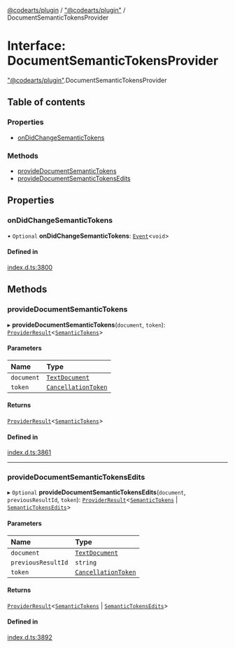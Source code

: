 [@codearts/plugin](../README.md) / ["@codearts/plugin"](../modules/_codearts_plugin_.md) / DocumentSemanticTokensProvider

# Interface: DocumentSemanticTokensProvider

["@codearts/plugin"](../modules/_codearts_plugin_.md).DocumentSemanticTokensProvider

## Table of contents

### Properties

- [onDidChangeSemanticTokens](codearts_plugin_.DocumentSemanticTokensProvider.md#ondidchangesemantictokens)

### Methods

- [provideDocumentSemanticTokens](codearts_plugin_.DocumentSemanticTokensProvider.md#providedocumentsemantictokens)
- [provideDocumentSemanticTokensEdits](codearts_plugin_.DocumentSemanticTokensProvider.md#providedocumentsemantictokensedits)

## Properties

### onDidChangeSemanticTokens

• `Optional` **onDidChangeSemanticTokens**: [`Event`](codearts_plugin_.Event.md)<`void`\>

#### Defined in

[index.d.ts:3800](https://github.com/huaweicloud/cloudide-plugin-api/blob/a4193a8/index.d.ts#L3800)

## Methods

### provideDocumentSemanticTokens

▸ **provideDocumentSemanticTokens**(`document`, `token`): [`ProviderResult`](../modules/_codearts_plugin_.md#providerresult)<[`SemanticTokens`](../classes/codearts_plugin_.SemanticTokens.md)\>

#### Parameters

| Name | Type |
| :------ | :------ |
| `document` | [`TextDocument`](codearts_plugin_.TextDocument.md) |
| `token` | [`CancellationToken`](codearts_plugin_.CancellationToken.md) |

#### Returns

[`ProviderResult`](../modules/_codearts_plugin_.md#providerresult)<[`SemanticTokens`](../classes/codearts_plugin_.SemanticTokens.md)\>

#### Defined in

[index.d.ts:3861](https://github.com/huaweicloud/cloudide-plugin-api/blob/a4193a8/index.d.ts#L3861)

___

### provideDocumentSemanticTokensEdits

▸ `Optional` **provideDocumentSemanticTokensEdits**(`document`, `previousResultId`, `token`): [`ProviderResult`](../modules/_codearts_plugin_.md#providerresult)<[`SemanticTokens`](../classes/codearts_plugin_.SemanticTokens.md) \| [`SemanticTokensEdits`](../classes/codearts_plugin_.SemanticTokensEdits.md)\>

#### Parameters

| Name | Type |
| :------ | :------ |
| `document` | [`TextDocument`](codearts_plugin_.TextDocument.md) |
| `previousResultId` | `string` |
| `token` | [`CancellationToken`](codearts_plugin_.CancellationToken.md) |

#### Returns

[`ProviderResult`](../modules/_codearts_plugin_.md#providerresult)<[`SemanticTokens`](../classes/codearts_plugin_.SemanticTokens.md) \| [`SemanticTokensEdits`](../classes/codearts_plugin_.SemanticTokensEdits.md)\>

#### Defined in

[index.d.ts:3892](https://github.com/huaweicloud/cloudide-plugin-api/blob/a4193a8/index.d.ts#L3892)

